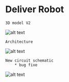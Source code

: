 # Deliver Robot

    3D model V2

![alt text](https://github.com/cepdnaclk/e16-3yp-smart-pharmaceutical-warehousing/blob/main/Hardware/AGV/model/agv_v2.gif)

    
    Architecture

![alt text](https://github.com/cepdnaclk/e16-3yp-smart-pharmaceutical-warehousing/blob/main/Hardware/AGV/agv_arch.png?raw=true)



    New circuit schematic 
        * bug fixe

![alt text](https://github.com/cepdnaclk/e16-3yp-smart-pharmaceutical-warehousing/blob/main/Hardware/AGV/circuit/Schematic_V2.png?raw=true)


